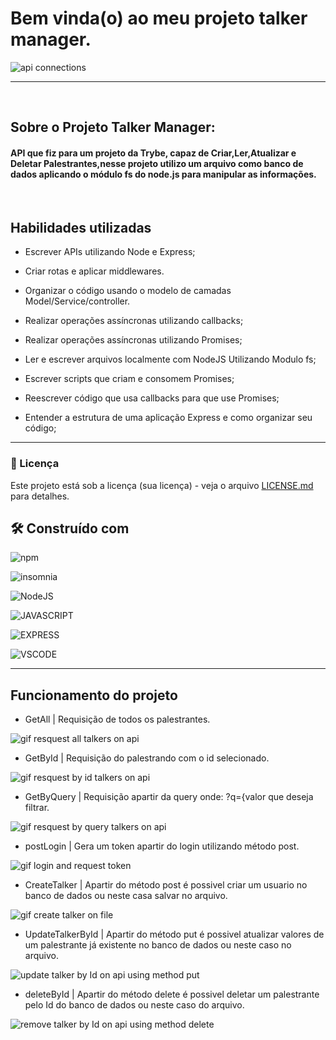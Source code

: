 # Bem vinda(o) ao meu projeto talker manager.

<img src='https://as2.ftcdn.net/v2/jpg/01/28/28/31/1000_F_128283170_FSxHg7ueS9C617kPj4xznOJdkdK5WUBb.jpg' alt='api connections'>

---
<br>

## Sobre o Projeto Talker Manager:

#### API que fiz para um projeto da Trybe, capaz de Criar,Ler,Atualizar e Deletar Palestrantes,nesse projeto utilizo um arquivo como banco de dados aplicando o módulo fs do node.js para manipular as informações.

<br>

## Habilidades utilizadas

- Escrever APIs utilizando Node e Express;

- Criar rotas e aplicar middlewares.

- Organizar o código usando o modelo de camadas Model/Service/controller.

- Realizar operações assíncronas utilizando callbacks;

- Realizar operações assíncronas utilizando Promises;

- Ler e escrever arquivos localmente com NodeJS Utilizando Modulo fs;
- Escrever scripts que criam e consomem Promises;

- Reescrever código que usa callbacks para que use Promises;

- Entender a estrutura de uma aplicação Express e como organizar seu código;

---

### 📄 Licença

Este projeto está sob a licença (sua licença) - veja o arquivo [LICENSE.md](https://github.com/usuario/projeto/licenca) para detalhes.

## 🛠️ Construído com

![npm](https://img.shields.io/badge/-NPM-red?logo=NPM)

![insomnia](https://img.shields.io/badge/-insomnia-675ECE?logo=insomnia)

![NodeJS](https://img.shields.io/badge/node.js-6DA55F?style=for-the-badge&logo=node.js&logoColor=white)

![JAVASCRIPT](https://img.shields.io/badge/JavaScript-F7DF1E?style=for-the-badge&logo=javascript&logoColor=black)

![EXPRESS](https://img.shields.io/badge/-Express-black?logo=express)

![VSCODE](https://img.shields.io/badge/-VSCODE-blue?logo=visual-studio-code)
  

---


## Funcionamento do projeto 


- GetAll | Requisição de todos os palestrantes.

<img src="https://media.giphy.com/media/9Iz7NW7sNxjV6PX1VO/giphy.gif" alt="gif resquest all talkers on api">

- GetById | Requisição do palestrando com o id selecionado.

<img src="https://media.giphy.com/media/i8BBOcXEb7G4sch4cK/giphy.gif" alt="gif resquest by id talkers on api">

- GetByQuery | Requisição apartir da query onde: ?q={valor que deseja filtrar.

<img src="https://media.giphy.com/media/339uUfJppEThK1LlJN/giphy.gif" alt="gif resquest by query talkers on api">

- postLogin | Gera um token apartir do login utilizando método post.

<img src="https://media.giphy.com/media/Oas2MU4kwNcAXpIyAx/giphy.gif" alt="gif login and request token">

- CreateTalker | Apartir do método post é possivel criar um usuario no banco de dados ou neste casa salvar no arquivo.

<img src="https://media.giphy.com/media/C9PHiwc3nBOHu04zEJ/giphy.gif" alt="gif create talker on file">

- UpdateTalkerById | Apartir do método put é possivel atualizar valores de um palestrante já existente no banco de dados ou neste caso no arquivo.

<img src="https://media.giphy.com/media/GTE3IVb4U9YzfWGud7/giphy.gif" alt="update talker by Id on api using method put">

- deleteById | Apartir do método delete é possivel deletar um palestrante pelo Id do banco de dados ou neste caso do arquivo.

<img src="https://media.giphy.com/media/GTE3IVb4U9YzfWGud7/giphy.gif" alt="remove talker by Id on api using method delete">

